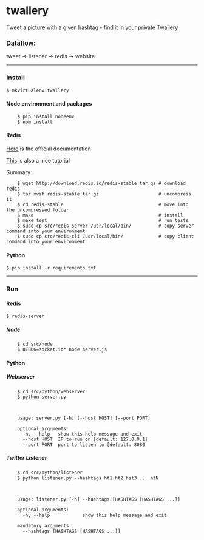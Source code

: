# twallery

Tweet a picture with a given hashtag -  find it in your private Twallery

### Dataflow:

tweet -> listener -> redis -> website

------------

### Install
`$ mkvirtualenv twallery`

#### Node environment and packages
```
    $ pip install nodeenv
    $ npm install
```

#### Redis

[Here](http://redis.io/topics/quickstart) is the official documentation

[This](https://www.digitalocean.com/community/tutorials/how-to-install-and-use-redis) is also a nice tutorial

Summary:

```
    $ wget http://download.redis.io/redis-stable.tar.gz # download redis
    $ tar xvzf redis-stable.tar.gz                      # uncompress it
    $ cd redis-stable                                   # move into the uncompressed folder
    $ make                                              # install
    $ make test                                         # run tests
    $ sudo cp src/redis-server /usr/local/bin/          # copy server command into your environment
    $ sudo cp src/redis-cli /usr/local/bin/             # copy client command into your environment
```

#### Python

`$ pip install -r requirements.txt`

------------

### Run

#### Redis
`$ redis-server`

##### Node

```
    $ cd src/node
    $ DEBUG=socket.io* node server.js
```

#### Python

##### Webserver
```
    $ cd src/python/webserver
    $ python server.py



    usage: server.py [-h] [--host HOST] [--port PORT]

    optional arguments:
      -h, --help   show this help message and exit
      --host HOST  IP to run on [default: 127.0.0.1]
      --port PORT  port to listen to [default: 8080
```

##### Twitter Listener
```
    $ cd src/python/listener
    $ python listener.py --hashtags ht1 ht2 hst3 ... htN



    usage: listener.py [-h] --hashtags [HASHTAGS [HASHTAGS ...]]

    optional arguments:
      -h, --help            show this help message and exit

    mandatory arguments:
      --hashtags [HASHTAGS [HASHTAGS ...]]
```
